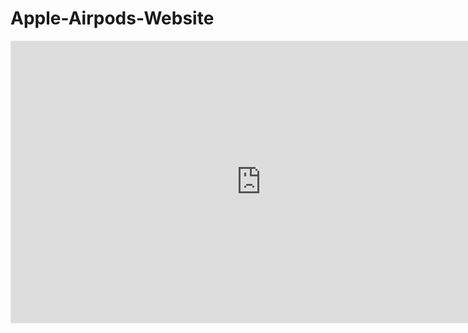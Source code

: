 # Apple-Airpods-Website
<iframe style="border: 1px solid rgba(0, 0, 0, 0.1);" width="800" height="450" src="https://www.figma.com/embed?embed_host=share&url=https%3A%2F%2Fwww.figma.com%2Fproto%2F0SnA0rBX6Vlw3OvPx4HlWr%2FApple-AirPods%3Fpage-id%3D0%253A1%26node-id%3D34-30%26viewport%3D-550%252C-320%252C0.25%26t%3DMXbcet1uE4jUAXKS-1%26scaling%3Dmin-zoom" allowfullscreen></iframe>
